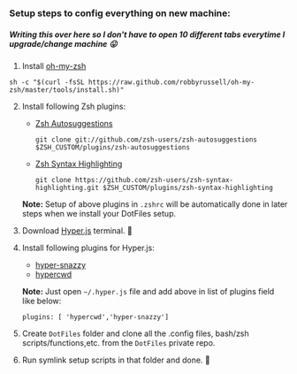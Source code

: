### Setup steps to config everything on new machine:
##### Writing this over here so I don't have to open 10 different tabs everytime I upgrade/change machine :stuck_out_tongue:

1. Install [oh-my-zsh](https://ohmyz.sh/)
``` 
sh -c "$(curl -fsSL https://raw.github.com/robbyrussell/oh-my-zsh/master/tools/install.sh)"
```

2. Install following Zsh plugins:
   - [Zsh Autosuggestions](https://github.com/zsh-users/zsh-autosuggestions)
      ```
      git clone git://github.com/zsh-users/zsh-autosuggestions $ZSH_CUSTOM/plugins/zsh-autosuggestions
      ```
   - [Zsh Syntax Highlighting](https://github.com/zsh-users/zsh-syntax-highlighting)
      ```
      git clone https://github.com/zsh-users/zsh-syntax-highlighting.git $ZSH_CUSTOM/plugins/zsh-syntax-highlighting
      ```
   **Note:**  Setup of above plugins in `.zshrc` will be automatically done in later steps when we install your DotFiles setup.
2. Download [Hyper.js](https://hyper.is/) terminal. :pray:
3. Install following plugins for Hyper.js:
    - [hyper-snazzy](https://github.com/sindresorhus/hyper-snazzy)
    - [hypercwd](https://github.com/hharnisc/hypercwd)
    
   **Note:** Just open `~/.hyper.js` file and add above in list of plugins field like below:
   ```
   plugins: [ 'hypercwd','hyper-snazzy']
   ```
4. Create `DotFiles` folder and clone all the .config files, bash/zsh scripts/functions,etc. from the `DotFiles` private repo.
5. Run symlink setup scripts in that folder and done. :metal: 
